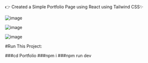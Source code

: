👉 Created a Simple Portfolio Page using React using Tailwind CSS✨


![image](https://github.com/user-attachments/assets/f0f349c4-e1aa-4988-b904-4c5bdd33ea47)

![image](https://github.com/user-attachments/assets/bba5df9e-ab91-4515-8d77-035a78ddedc2)

![image](https://github.com/user-attachments/assets/15b98b52-b975-4446-9d99-6e4c69a2c63d)


#Run This Project:

###cd Portfolio
###npm i
###npm run dev  

